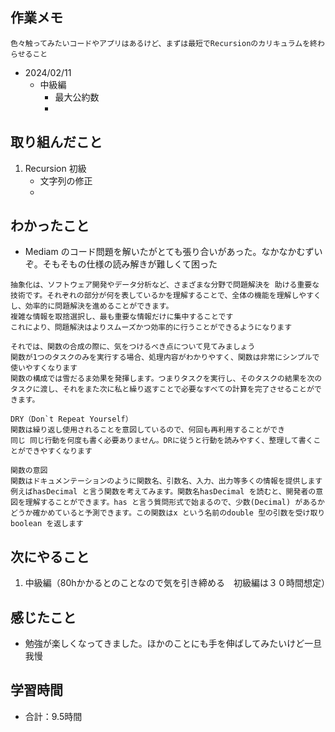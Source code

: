 ## 作業メモ
    色々触ってみたいコードやアプリはあるけど、まずは最短でRecursionのカリキュラムを終わらせること

- 2024/02/11
    - 中級編
        - 最大公約数
        - 

## 取り組んだこと
1. Recursion 初級
    - 文字列の修正
    - 

## わかったこと
- Mediam のコード問題を解いたがとても張り合いがあった。なかなかむずいぞ。そもそもの仕様の読み解きが難しくて困った

```
抽象化は、ソフトウェア開発やデータ分析など、さまざまな分野で問題解決を 助ける重要な技術です。それぞれの部分が何を表しているかを理解することで、全体の機能を理解しやすくし、効率的に問題解決を進めることができます。
複雑な情報を取捨選択し、最も重要な情報だけに集中することです
これにより、問題解決はよりスムーズかつ効率的に行うことができるようになります
```

```
それでは、関数の合成の際に、気をつけるべき点について見てみましょう
関数が1つのタスクのみを実行する場合、処理内容がわかりやすく、関数は非常にシンプルで使いやすくなります
関数の構成では雪だるま効果を発揮します。つまりタスクを実行し、そのタスクの結果を次のタスクに渡し、それをまた次に私と繰り返すことで必要なすべての計算を完了させることができます。

DRY（Don`t Repeat Yourself）
関数は繰り返し使用されることを意図しているので、何回も再利用することができ
同じ 同じ行動を何度も書く必要ありません。DRに従うと行動を読みやすく、整理して書くことができやすくなります

関数の意図
関数はドキュメンテーションのように関数名、引数名、入力、出力等多くの情報を提供します
例えばhasDecimal と言う関数を考えてみます。関数名hasDecimal を読むと、開発者の意図を理解することができます。has と言う質問形式で始まるので、少数(Decimal) があるかどうか確かめていると予測できます。この関数はx という名前のdouble 型の引数を受け取りboolean を返します
```

## 次にやること
1. 中級編（80hかかるとのことなので気を引き締める　初級編は３０時間想定）

## 感じたこと
- 勉強が楽しくなってきました。ほかのことにも手を伸ばしてみたいけど一旦我慢

## 学習時間
- 合計：9.5時間
